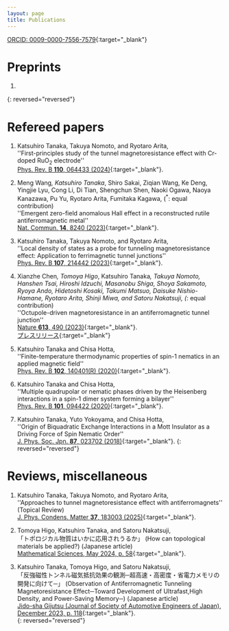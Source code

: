 ```yaml
---
layout: page
title: Publications
---
```

[ORCID: 0009-0000-7556-7579](https://orcid.org/0009-0000-7556-7579){:target="_blank"}  
# Preprints

1. 
{: reversed="reversed"}


# Refereed papers

1. Katsuhiro Tanaka, Takuya Nomoto, and Ryotaro Arita,  
''First-principles study of the tunnel magnetoresistance effect with Cr-doped RuO<sub>2</sub> electrode''   
[Phys. Rev. B **110**, 064433 (2024)](https://doi.org/10.1103/PhysRevB.110.064433){:target="_blank"}.   

1. Meng Wang<sup>*</sup>, Katsuhiro Tanaka<sup>*</sup>, Shiro Sakai, Ziqian Wang, Ke Deng, Yingjie Lyu, Cong Li, Di Tian, Shengchun Shen, Naoki Ogawa, Naoya Kanazawa, Pu Yu, Ryotaro Arita, Fumitaka Kagawa, (<sup>*</sup>: equal contribution)  
''Emergent zero-field anomalous Hall effect in a reconstructed rutile antiferromagnetic metal''  
[Nat. Commun. **14**, 8240 (2023)](https://doi.org/10.1038/s41467-023-43962-0){:target="_blank"}.   

1. Katsuhiro Tanaka, Takuya Nomoto, and Ryotaro Arita,  
''Local density of states as a probe for tunneling magnetoresistance effect: Application to ferrimagnetic tunnel junctions''  
[Phys. Rev. B **107**, 214442 (2023)](https://journals.aps.org/prb/abstract/10.1103/PhysRevB.107.214442){:target="_blank"}.  

1. Xianzhe Chen<sup>*</sup>, Tomoya Higo<sup>*</sup>, Katsuhiro Tanaka<sup>*</sup>, Takuya Nomoto, Hanshen Tsai, Hiroshi Idzuchi, Masanobu Shiga, Shoya Sakamoto, Ryoya Ando, Hidetoshi Kosaki, Takumi Matsuo, Daisuke Nishio-Hamane, Ryotaro Arita, Shinji Miwa, and Satoru Nakatsuji, (<sup>*</sup>: equal contribution)   
''Octupole-driven magnetoresistance in an antiferromagnetic tunnel junction''  
[Nature **613**, 490 (2023)](https://www.nature.com/articles/s41586-022-05463-w){:target="_blank"}.  
[プレスリリース](https://www.s.u-tokyo.ac.jp/ja/press/2023/8241/){:target="_blank"}  

1. Katsuhiro Tanaka and Chisa Hotta,   
  ''Finite-temperature thermodynamic properties of spin-1 nematics in an applied magnetic field''    
  [Phys. Rev. B **102**, 140401(R) (2020)](https://journals.aps.org/prb/abstract/10.1103/PhysRevB.102.140401){:target="_blank"}.   

1. Katsuhiro Tanaka and Chisa Hotta,  
''Multiple quadrupolar or nematic phases driven by the Heisenberg interactions in a spin-1 dimer system forming a bilayer''  
[Phys. Rev. B **101**, 094422 (2020)](https://link.aps.org/doi/10.1103/PhysRevB.101.094422){:target="_blank"}.  

1. Katsuhiro Tanaka, Yuto Yokoyama, and Chisa Hotta,  
''Origin of Biquadratic Exchange Interactions in a Mott Insulator as a Driving Force of Spin Nematic Order''  
[J. Phys. Soc. Jpn. **87**, 023702 (2018)](https://journals.jps.jp/doi/10.7566/JPSJ.87.023702){:target="_blank"}.
{: reversed="reversed"}


# Reviews, miscellaneous     

1. Katsuhiro Tanaka, Takuya Nomoto, and Ryotaro Arita,   
  ''Approaches to tunnel magnetoresistance effect with antiferromagnets'' (Topical Review)   
  [J. Phys. Condens. Matter **37**, 183003 (2025)](https://doi.org/10.1088/1361-648X/adc05e){:target="_blank"}.    

1. Tomoya Higo, Katsuhiro Tanaka, and Satoru Nakatsuji,      
「トポロジカル物質はいかに応用されうるか」 (How can topological materials be applied?)  (Japanese article)    
[Mathematical Sciences, May 2024, p. 58](https://www.saiensu.co.jp/search/?isbn=4910054690545&y=2024){:target="_blank"}.   

1. Katsuhiro Tanaka, Tomoya Higo, and Satoru Nakatsuji,     
「反強磁性トンネル磁気抵抗効果の観測─超高速・高密度・省電力メモリの開発に向けて─」 (Observation of Antiferromagnetic Tunneling Magnetoresistance Effect─Toward Development of Ultrafast,High Density, and Power-Saving Memory─) (Japanese article)  
[Jido-sha Gijutsu (Journal of Society of Automotive Engineers of Japan), December 2023, p. 118](https://www.jsae.or.jp/news/detail/2194/){:target="_blank"}.   
{: reversed="reversed"}

